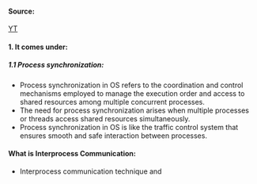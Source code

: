 #### Source:
[YT](https://www.youtube.com/watch?v=hLGwgbrrlXM&list=PL3uLubnzL2Tlbyrr2GFVRE7Azo8FJe-dJ&index=2)

#### 1. It comes under:

##### 1.1 Process synchronization:

* Process synchronization in OS refers to the coordination and control mechanisms employed to manage the execution order and access to shared resources among multiple concurrent processes.
* The need for process synchronization arises when multiple processes or threads access shared resources simultaneously.
* Process synchronization in OS is like the traffic control system that ensures smooth and safe interaction between processes.

#### What is Interprocess Communication:

* Interprocess communication technique and 